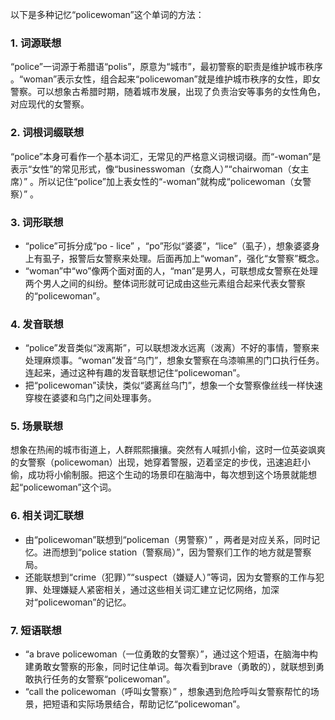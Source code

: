 以下是多种记忆“policewoman”这个单词的方法：
### 1. 词源联想
“police”一词源于希腊语“polis”，原意为“城市”，最初警察的职责是维护城市秩序 。“woman”表示女性，组合起来“policewoman”就是维护城市秩序的女性，即女警察。可以想象古希腊时期，随着城市发展，出现了负责治安等事务的女性角色，对应现代的女警察。
### 2. 词根词缀联想
“police”本身可看作一个基本词汇，无常见的严格意义词根词缀。而“-woman”是表示“女性”的常见形式，像“businesswoman（女商人）”“chairwoman（女主席）” 。所以记住“police”加上表女性的“-woman”就构成“policewoman（女警察）” 。
### 3. 词形联想
 - “police”可拆分成“po - lice” ，“po”形似“婆婆”，“lice”（虱子），想象婆婆身上有虱子，报警后女警察来处理。后面再加上“woman”，强化“女警察”概念。
 - “woman”中“wo”像两个面对面的人，“man”是男人，可联想成女警察在处理两个男人之间的纠纷。整体词形就可记成由这些元素组合起来代表女警察的“policewoman”。
### 4. 发音联想
 - “police”发音类似“泼离斯”，可以联想泼水远离（泼离）不好的事情，警察来处理麻烦事。“woman”发音“乌门”，想象女警察在乌漆嘛黑的门口执行任务。连起来，通过这种有趣的发音联想记住“policewoman”。
 - 把“policewoman”读快，类似“婆离丝乌门”，想象一个女警察像丝线一样快速穿梭在婆婆和乌门之间处理事务。
### 5. 场景联想
想象在热闹的城市街道上，人群熙熙攘攘。突然有人喊抓小偷，这时一位英姿飒爽的女警察（policewoman）出现，她穿着警服，迈着坚定的步伐，迅速追赶小偷，成功将小偷制服。把这个生动的场景印在脑海中，每次想到这个场景就能想起“policewoman”这个词。
### 6. 相关词汇联想
 - 由“policewoman”联想到“policeman（男警察）” ，两者是对应关系，同时记忆。进而想到“police station（警察局）”，因为警察们工作的地方就是警察局。
 - 还能联想到“crime（犯罪）”“suspect（嫌疑人）”等词，因为女警察的工作与犯罪、处理嫌疑人紧密相关，通过这些相关词汇建立记忆网络，加深对“policewoman”的记忆。
### 7. 短语联想
 - “a brave policewoman（一位勇敢的女警察）”，通过这个短语，在脑海中构建勇敢女警察的形象，同时记住单词。每次看到brave（勇敢的），就联想到勇敢执行任务的女警察“policewoman”。
 - “call the policewoman（呼叫女警察）” ，想象遇到危险呼叫女警察帮忙的场景，把短语和实际场景结合，帮助记忆“policewoman”。 